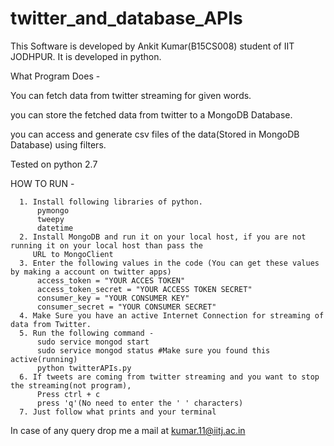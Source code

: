 # twitter_and_database_APIs
This Software is developed by Ankit Kumar(B15CS008) student of IIT JODHPUR. It is developed in python.

What Program Does - 

You can fetch data from twitter streaming for given words.

you can store the fetched data from twitter to a MongoDB Database.

you can access and generate csv files of the data(Stored in MongoDB Database) using filters.




Tested on python 2.7


HOW TO RUN - 

      1. Install following libraries of python.
          pymongo
          tweepy
          datetime
      2. Install MongoDB and run it on your local host, if you are not running it on your local host than pass the 
         URL to MongoClient
      3. Enter the following values in the code (You can get these values by making a account on twitter apps)
          access_token = "YOUR ACCES TOKEN"
          access_token_secret = "YOUR ACCESS TOKEN SECRET"
          consumer_key = "YOUR CONSUMER KEY"
          consumer_secret = "YOUR CONSUMER SECRET"
      4. Make Sure you have an active Internet Connection for streaming of data from Twitter.
      5. Run the following command - 
          sudo service mongod start
          sudo service mongod status #Make sure you found this active(running)
          python twitterAPIs.py
      6. If tweets are coming from twitter streaming and you want to stop the streaming(not program), 
          Press ctrl + c
          press 'q'(No need to enter the ' ' characters)
      7. Just follow what prints and your terminal
      
      
      
In case of any query drop me a mail at kumar.11@iitj.ac.in 
       
